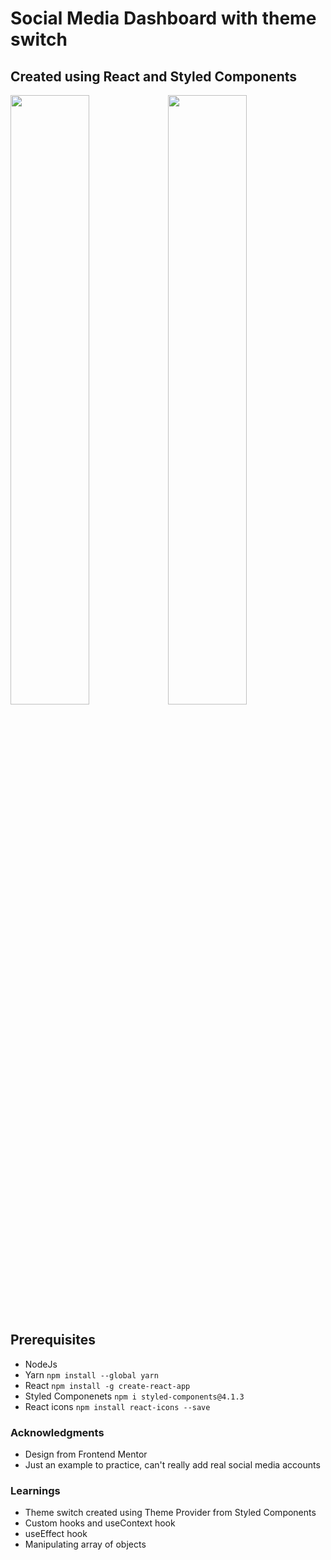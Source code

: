 # Social Media Dashboard with theme switch
## Created using React and Styled Components
<img src="https://user-images.githubusercontent.com/77676047/134187545-345831b0-0ee2-47bf-924d-a78afc48f362.jpeg" width=50% height=50%><img src="https://user-images.githubusercontent.com/77676047/134187539-4e2e01a7-bda2-4b53-b6cb-619bd14b9bb5.jpeg" width=50% height=50%>

## Prerequisites
- NodeJs
- Yarn ``npm install --global yarn``
- React ``npm install -g create-react-app ``
- Styled Componenets ``npm i styled-components@4.1.3``
- React icons ``npm install react-icons --save`` 


### Acknowledgments
- Design from Frontend Mentor
- Just an example to practice, can't really add real social media accounts

### Learnings
- Theme switch created using Theme Provider from Styled Components
- Custom hooks and useContext hook
- useEffect hook
- Manipulating array of objects
